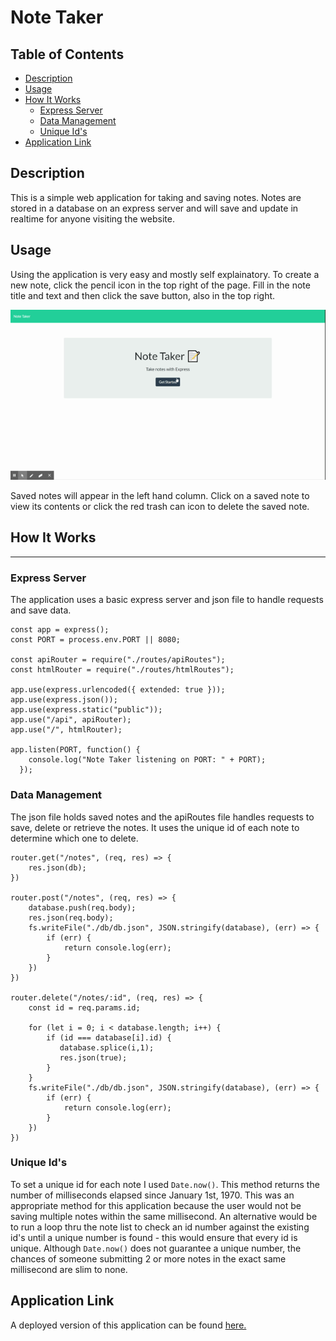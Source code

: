 # Note Taker

## Table of Contents
 - [Description](##Description)
 - [Usage](##Usage)
 - [How It Works](##How-It-Works)
    - [Express Server](###Express-Server)
    - [Data Management](###Data-Management)
    - [Unique Id's](###Unique-Id's)
 - [Application Link](##Application-Link)

## Description
This is a simple web application for taking and saving notes. Notes are stored in a database on an express server and will save and update in realtime for anyone visiting the website.

## Usage
Using the application is very easy and mostly self explainatory. To create a new note, click the pencil icon in the top right of the page. Fill in the note title and text and then click the save button, also in the top right.

![Usage](./readme-assets/usage.gif)

Saved notes will appear in the left hand column. Click on a saved note to view its contents or click the red trash can icon to delete the saved note.

## How It Works
------------------------
### Express Server
The application uses a basic express server and json file to handle requests and save data. 

```const express = require("express");
const app = express();
const PORT = process.env.PORT || 8080;

const apiRouter = require("./routes/apiRoutes");
const htmlRouter = require("./routes/htmlRoutes");

app.use(express.urlencoded({ extended: true }));
app.use(express.json());
app.use(express.static("public"));
app.use("/api", apiRouter);
app.use("/", htmlRouter);

app.listen(PORT, function() {
    console.log("Note Taker listening on PORT: " + PORT);
  });
```
### Data Management
The json file holds saved notes and the apiRoutes file handles requests to save, delete or retrieve the notes. It uses the unique id of each note to determine which one to delete.

```
router.get("/notes", (req, res) => {
    res.json(db);
})

router.post("/notes", (req, res) => {
    database.push(req.body);
    res.json(req.body);
    fs.writeFile("./db/db.json", JSON.stringify(database), (err) => {
        if (err) {
            return console.log(err);
        }
    })
})

router.delete("/notes/:id", (req, res) => {
    const id = req.params.id;

    for (let i = 0; i < database.length; i++) {
        if (id === database[i].id) {
           database.splice(i,1);
           res.json(true);
        }
    }
    fs.writeFile("./db/db.json", JSON.stringify(database), (err) => {
        if (err) {
            return console.log(err);
        }
    })
})
```
### Unique Id's
To set a unique id for each note I used `Date.now()`. This method returns the number of milliseconds elapsed since January 1st, 1970. This was an appropriate method for this application because the user would not be saving multiple notes within the same millisecond. An alternative would be to run a loop thru the note list to check an id number against the existing id's until a unique number is found - this would ensure that every id is unique. Although `Date.now()` does not guarantee a unique number, the chances of someone submitting 2 or more notes in the exact same millisecond are slim to none.

## Application Link
A deployed version of this application can be found [here.](https://notetaker5000.herokuapp.com "Deployed Application")